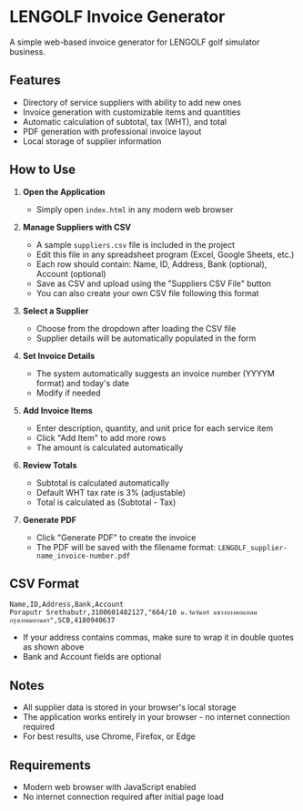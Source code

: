 # LENGOLF Invoice Generator

A simple web-based invoice generator for LENGOLF golf simulator business.

## Features

- Directory of service suppliers with ability to add new ones
- Invoice generation with customizable items and quantities
- Automatic calculation of subtotal, tax (WHT), and total
- PDF generation with professional invoice layout
- Local storage of supplier information

## How to Use

1. **Open the Application**
   - Simply open `index.html` in any modern web browser

2. **Manage Suppliers with CSV**
   - A sample `suppliers.csv` file is included in the project
   - Edit this file in any spreadsheet program (Excel, Google Sheets, etc.)
   - Each row should contain: Name, ID, Address, Bank (optional), Account (optional)
   - Save as CSV and upload using the "Suppliers CSV File" button
   - You can also create your own CSV file following this format

3. **Select a Supplier**
   - Choose from the dropdown after loading the CSV file
   - Supplier details will be automatically populated in the form

4. **Set Invoice Details**
   - The system automatically suggests an invoice number (YYYYM format) and today's date
   - Modify if needed

5. **Add Invoice Items**
   - Enter description, quantity, and unit price for each service item
   - Click "Add Item" to add more rows
   - The amount is calculated automatically

6. **Review Totals**
   - Subtotal is calculated automatically
   - Default WHT tax rate is 3% (adjustable)
   - Total is calculated as (Subtotal - Tax)

7. **Generate PDF**
   - Click "Generate PDF" to create the invoice
   - The PDF will be saved with the filename format: `LENGOLF_supplier-name_invoice-number.pdf`

## CSV Format
```
Name,ID,Address,Bank,Account
Poraputr Srethabutr,3100601482127,"664/10 ม.วัดจันทร์ แขวงบางคอแหลม กรุงเทพมหานคร",SCB,4180940637
```

- If your address contains commas, make sure to wrap it in double quotes as shown above
- Bank and Account fields are optional

## Notes

- All supplier data is stored in your browser's local storage
- The application works entirely in your browser - no internet connection required
- For best results, use Chrome, Firefox, or Edge

## Requirements

- Modern web browser with JavaScript enabled
- No internet connection required after initial page load 